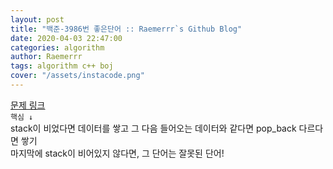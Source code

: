 ```yaml
---  
layout: post  
title: "백준-3986번 좋은단어 :: Raemerrr`s Github Blog"  
date: 2020-04-03 22:47:00  
categories: algorithm  
author: Raemerrr  
tags: algorithm c++ boj 
cover: "/assets/instacode.png" 
---  
```

<a href="https://www.acmicpc.net/problem/3986" target="_blank">문제 링크</a>  
`핵심 ↓`  
stack이 비었다면 데이터를 쌓고 그 다음 들어오는 데이터와 같다면 pop_back 다르다면 쌓기  
마지막에 stack이 비어있지 않다면, 그 단어는 잘못된 단어!  

<script src="https://gist.github.com/Raemerrr/af8f1b7082e853f6c27fe491723e5dad.js"></script>